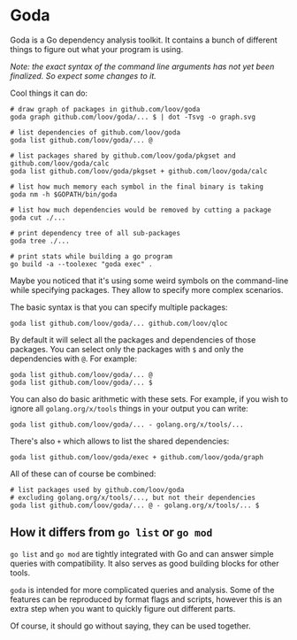 # Goda

Goda is a Go dependency analysis toolkit. It contains a bunch of different things to figure out what your program is using.

_Note: the exact syntax of the command line arguments has not yet been finalized. So expect some changes to it._

Cool things it can do:

```
# draw graph of packages in github.com/loov/goda
goda graph github.com/loov/goda/... $ | dot -Tsvg -o graph.svg

# list dependencies of github.com/loov/goda
goda list github.com/loov/goda/... @

# list packages shared by github.com/loov/goda/pkgset and github.com/loov/goda/calc
goda list github.com/loov/goda/pkgset + github.com/loov/goda/calc

# list how much memory each symbol in the final binary is taking
goda nm -h $GOPATH/bin/goda

# list how much dependencies would be removed by cutting a package
goda cut ./...

# print dependency tree of all sub-packages
goda tree ./...

# print stats while building a go program
go build -a --toolexec "goda exec" .
```

Maybe you noticed that it's using some weird symbols on the command-line while specifying packages. They allow to specify more complex scenarios.

The basic syntax is that you can specify multiple packages:

```
goda list github.com/loov/goda/... github.com/loov/qloc
```

By default it will select all the packages and dependencies of those packages. You can select only the packages with `$` and only the dependencies with `@`. For example:

```
goda list github.com/loov/goda/... @
goda list github.com/loov/goda/... $
```

You can also do basic arithmetic with these sets. For example, if you wish to ignore all `golang.org/x/tools` things in your output you can write:

```
goda list github.com/loov/goda/... - golang.org/x/tools/...
```

There's also `+` which allows to list the shared dependencies:

```
goda list github.com/loov/goda/exec + github.com/loov/goda/graph
```

All of these can of course be combined:

```
# list packages used by github.com/loov/goda
# excluding golang.org/x/tools/..., but not their dependencies
goda list github.com/loov/goda/... @ - golang.org/x/tools/... $
```

## How it differs from `go list` or `go mod`

`go list` and `go mod` are tightly integrated with Go and can answer simple queries with compatibility. It also serves as good building blocks for other tools.

`goda` is intended for more complicated queries and analysis. Some of the features can be reproduced by format flags and scripts, however this is an extra step when you want to quickly figure out different parts.

Of course, it should go without saying, they can be used together.